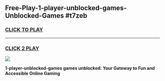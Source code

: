 
## Free-Play-1-player-unblocked-games-Unblocked-Games #t7zeb
<h3>
<a href="https://news.freeplayer.one?title=1-player-unblocked-games&ref=8M">CLICK TO PLAY</a></h3>
<hr>

<h3>
<a href="https://news.freeplayer.one?title=1-player-unblocked-games&ref=8M">CLICK 2 PLAY</a>
  
</h3>

<a href="https://news.freeplayer.one?title=1-player-unblocked-games&ref=8M"><img src="https://clearcache.store/games.png"></a>


**1-player-unblocked-games games unblocked: Your Gateway to Fun and Accessible Online Gaming**

